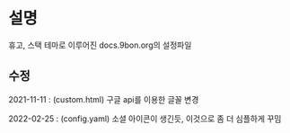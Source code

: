# 설명

휴고, 스택 테마로 이루어진 docs.9bon.org의 설정파일

## 수정

2021-11-11 : (custom.html) 구글 api를 이용한 글꼴 변경

2022-02-25 : (config.yaml) 소셜 아이콘이 생긴듯, 이것으로 좀 더 심플하게 꾸밈